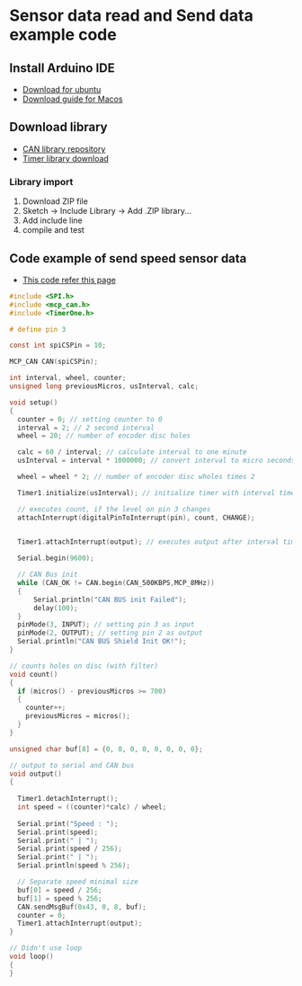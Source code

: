 
# Sensor data read and Send data example code

## Install Arduino IDE
- [Download for ubuntu](https://ubuntu.com/tutorials/install-the-arduino-ide#1-overview)
- [Download guide for Macos](https://www.arduino.cc/en/Guide/macOS)

## Download library
- [CAN library repository](https://github.com/coryjfowler/MCP_CAN_lib)
- [Timer library download](https://playground.arduino.cc/Code/Timer1/)
### Library import 
1. Download ZIP file
2. Sketch -> Include Library -> Add .ZIP library...
3. Add include line
4. compile and test

## Code example of send speed sensor data
- [This code refer this page](https://joy-it.net/files/files/Produkte/SEN-Speed/SEN-Speed-Manual-20201015.pdf)

``` c
#include <SPI.h>
#include <mcp_can.h>
#include <TimerOne.h>

# define pin 3

const int spiCSPin = 10;

MCP_CAN CAN(spiCSPin);

int interval, wheel, counter;
unsigned long previousMicros, usInterval, calc;

void setup()
{
  counter = 0; // setting counter to 0
  interval = 2; // 2 second interval
  wheel = 20; // number of encoder disc holes

  calc = 60 / interval; // calculate interval to one minute
  usInterval = interval * 1000000; // convert interval to micro seconds

  wheel = wheel * 2; // number of encoder disc wholes times 2

  Timer1.initialize(usInterval); // initialize timer with interval time

  // executes count, if the level on pin 3 changes
  attachInterrupt(digitalPinToInterrupt(pin), count, CHANGE);


  Timer1.attachInterrupt(output); // executes output after interval time
  
  Serial.begin(9600);

  // CAN Bus init
  while (CAN_OK != CAN.begin(CAN_500KBPS,MCP_8MHz))
  {
      Serial.println("CAN BUS init Failed");
      delay(100);
  }
  pinMode(3, INPUT); // setting pin 3 as input
  pinMode(2, OUTPUT); // setting pin 2 as output
  Serial.println("CAN BUS Shield Init OK!");
}

// counts holes on disc (with filter)
void count()
{
  if (micros() - previousMicros >= 700)
  {
    counter++;
    previousMicros = micros();
  }
}

unsigned char buf[8] = {0, 0, 0, 0, 0, 0, 0, 0};

// output to serial and CAN bus
void output()
{
  
  Timer1.detachInterrupt();
  int speed = ((counter)*calc) / wheel;
  
  Serial.print("Speed : ");
  Serial.print(speed);
  Serial.print(" | ");
  Serial.print(speed / 256);
  Serial.print(" | ");
  Serial.println(speed % 256);

  // Separate speed minimal size
  buf[0] = speed / 256;
  buf[1] = speed % 256;
  CAN.sendMsgBuf(0x43, 0, 8, buf);
  counter = 0;
  Timer1.attachInterrupt(output); 
}

// Didn't use loop
void loop()
{   
}

```
